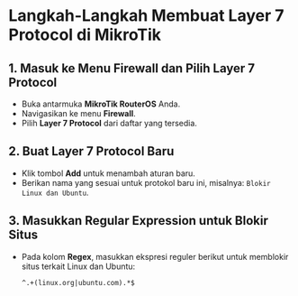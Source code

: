 # Langkah-Langkah Membuat Layer 7 Protocol di MikroTik

## 1. Masuk ke Menu Firewall dan Pilih Layer 7 Protocol
- Buka antarmuka **MikroTik RouterOS** Anda.
- Navigasikan ke menu **Firewall**.
- Pilih **Layer 7 Protocol** dari daftar yang tersedia.

## 2. Buat Layer 7 Protocol Baru
- Klik tombol **Add** untuk menambah aturan baru.
- Berikan nama yang sesuai untuk protokol baru ini, misalnya: `Blokir Linux dan Ubuntu`.

## 3. Masukkan Regular Expression untuk Blokir Situs
- Pada kolom **Regex**, masukkan ekspresi reguler berikut untuk memblokir situs terkait Linux dan Ubuntu:
  
  ```regex
  ^.+(linux.org|ubuntu.com).*$ 
